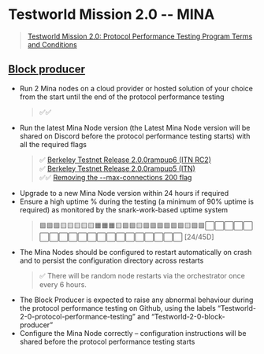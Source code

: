 # Testworld Mission 2.0 -- MINA

> [Testworld Mission 2.0: Protocol Performance Testing Program Terms and Conditions](https://minaprotocol.com/testworld-2-protocol-performance-tcs)

## [Block producer](block-producer)
* Run 2 Mina nodes on a cloud provider or hosted solution of your choice from the start until the end of the protocol performance testing
  > ✅✅ 
* Run the latest Mina Node version (the Latest Mina Node version will be shared on Discord before the protocol performance testing starts) with all the required flags
  > ✅ [Berkeley Testnet Release 2.0.0rampup6 (ITN RC2)](https://github.com/MinaProtocol/mina/releases/tag/2.0.0rampup6) <br/>
  > ✅ [Berkeley Testnet Release 2.0.0rampup5 (ITN)](https://github.com/MinaProtocol/mina/releases/tag/2.0.0rampup5) <br/>
  > ✅✅ [Removing the --max-connections 200 flag](https://github.com/o1-labs/docs2/pull/719)
* Upgrade to a new Mina Node version within 24 hours if required
* Ensure a high uptime % during the testing (a minimum of 90% uptime is required) as monitored by the snark-work-based uptime system
  > 🟩🟩🟩🟨🟨🟨🟨🟨🟧🟧🟧🟨🟩🟩🟨🟩🟩🟩🟩🟩🟩🟨🟩🟩⬜⬜⬜⬜⬜ <br/>
  > ⬜⬜⬜⬜⬜⬜⬜⬜⬜⬜⬜⬜⬜⬜⬜ [24/45D]
* The Mina Nodes should be configured to restart automatically on crash and to persist the configuration directory across restarts
  > ✅ There will be random node restarts via the orchestrator once every 6 hours.
* The Block Producer is expected to raise any abnormal behaviour during the protocol performance testing on Github, using the labels “Testworld-2-0-protocol-performance-testing” and “Testworld-2-0-block-producer”
* Configure the Mina Node correctly – configuration instructions will be shared before the protocol performance testing starts

    
